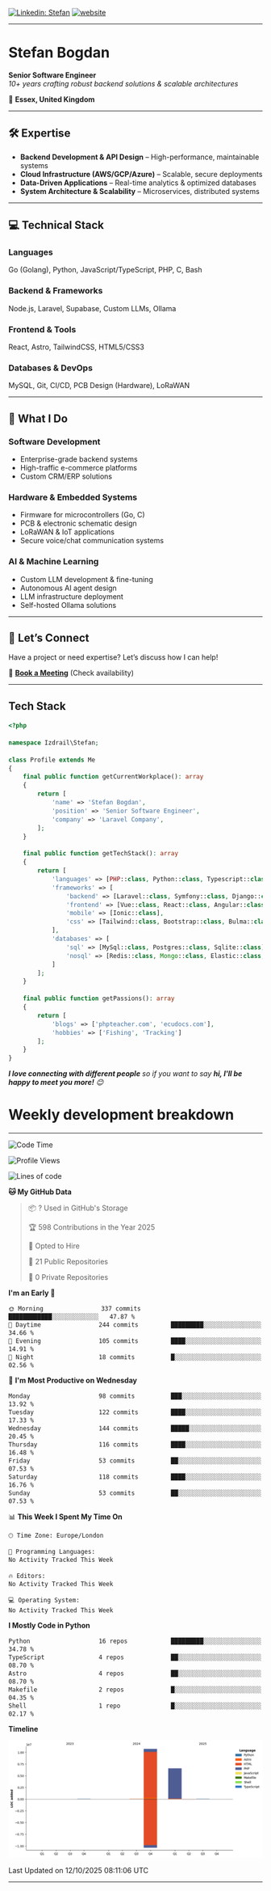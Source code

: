 [![Linkedin: Stefan](https://img.shields.io/badge/izdrail-blue?style=flat-square&logo=Linkedin&logoColor=white&link=https://www.linkedin.com/in/izdrail/)](https://www.linkedin.com/in/izdrail/)
[![website](https://img.shields.io/badge/Website-46a2f1.svg?&style=flat-square&logo=Google-Chrome&logoColor=white&link=https://izdrail.com/)](https://izdrail.com/)


---

# **Stefan Bogdan**  
**Senior Software Engineer**  
*10+ years crafting robust backend solutions & scalable architectures*  

📍 **Essex, United Kingdom**  

---

## **🛠️ Expertise**  
- **Backend Development & API Design** – High-performance, maintainable systems  
- **Cloud Infrastructure (AWS/GCP/Azure)** – Scalable, secure deployments  
- **Data-Driven Applications** – Real-time analytics & optimized databases  
- **System Architecture & Scalability** – Microservices, distributed systems  

---

## **💻 Technical Stack**  
### **Languages**  
Go (Golang), Python, JavaScript/TypeScript, PHP, C, Bash  

### **Backend & Frameworks**  
Node.js, Laravel, Supabase, Custom LLMs, Ollama  

### **Frontend & Tools**  
React, Astro, TailwindCSS, HTML5/CSS3  

### **Databases & DevOps**  
MySQL, Git, CI/CD, PCB Design (Hardware), LoRaWAN  

---

## **🚀 What I Do**  
### **Software Development**  
- Enterprise-grade backend systems  
- High-traffic e-commerce platforms  
- Custom CRM/ERP solutions  

### **Hardware & Embedded Systems**  
- Firmware for microcontrollers (Go, C)  
- PCB & electronic schematic design  
- LoRaWAN & IoT applications  
- Secure voice/chat communication systems  

### **AI & Machine Learning**  
- Custom LLM development & fine-tuning  
- Autonomous AI agent design  
- LLM infrastructure deployment  
- Self-hosted Ollama solutions  

---

## **📩 Let’s Connect**  
Have a project or need expertise? Let’s discuss how I can help!  

📅 **[Book a Meeting](https://laravelcompany.com)** (Check availability)  


--- 
## Tech Stack

```php
<?php

namespace Izdrail\Stefan;

class Profile extends Me
{
    final public function getCurrentWorkplace(): array
    {
        return [
            'name' => 'Stefan Bogdan',
            'position' => 'Senior Software Engineer',
            'company' => 'Laravel Company',
        ];
    }
    
    final public function getTechStack(): array
    {
        return [
            'languages' => [PHP::class, Python::class, Typescript::class],
            'frameworks' => [
                'backend' => [Laravel::class, Symfony::class, Django::class, FastApi::class],
                'frontend' => [Vue::class, React::class, Angular::class],
                'mobile' => [Ionic::class],
                'css' => [Tailwind::class, Bootstrap::class, Bulma::class]
            ],
            'databases' => [
                'sql' => [MySql::class, Postgres::class, Sqlite::class],
                'nosql' => [Redis::class, Mongo::class, Elastic::class, DuckDB::class]
            ]
        ];
    }

    final public function getPassions(): array
    {
        return [
            'blogs' => ['phpteacher.com', 'ecudocs.com'],
            'hobbies' => ['Fishing', 'Tracking']
        ];
    }
}
```
 <em><b>I love connecting with different people</b> so if you want to say <b>hi, I'll be happy to meet you more!</b> 😊</em>

# Weekly development breakdown
---
<!--START_SECTION:waka-->
![Code Time](http://img.shields.io/badge/Code%20Time-1%2C478%20hrs%2023%20mins-blue)

![Profile Views](http://img.shields.io/badge/Profile%20Views-6-blue)

![Lines of code](https://img.shields.io/badge/From%20Hello%20World%20I%27ve%20Written-17.4%20million%20lines%20of%20code-blue)

**🐱 My GitHub Data** 

> 📦 ? Used in GitHub's Storage 
 > 
> 🏆 598 Contributions in the Year 2025
 > 
> 💼 Opted to Hire
 > 
> 📜 21 Public Repositories 
 > 
> 🔑 0 Private Repositories 
 > 
**I'm an Early 🐤** 

```text
🌞 Morning                337 commits         ████████████░░░░░░░░░░░░░   47.87 % 
🌆 Daytime                244 commits         █████████░░░░░░░░░░░░░░░░   34.66 % 
🌃 Evening                105 commits         ████░░░░░░░░░░░░░░░░░░░░░   14.91 % 
🌙 Night                  18 commits          █░░░░░░░░░░░░░░░░░░░░░░░░   02.56 % 
```
📅 **I'm Most Productive on Wednesday** 

```text
Monday                   98 commits          ███░░░░░░░░░░░░░░░░░░░░░░   13.92 % 
Tuesday                  122 commits         ████░░░░░░░░░░░░░░░░░░░░░   17.33 % 
Wednesday                144 commits         █████░░░░░░░░░░░░░░░░░░░░   20.45 % 
Thursday                 116 commits         ████░░░░░░░░░░░░░░░░░░░░░   16.48 % 
Friday                   53 commits          ██░░░░░░░░░░░░░░░░░░░░░░░   07.53 % 
Saturday                 118 commits         ████░░░░░░░░░░░░░░░░░░░░░   16.76 % 
Sunday                   53 commits          ██░░░░░░░░░░░░░░░░░░░░░░░   07.53 % 
```


📊 **This Week I Spent My Time On** 

```text
🕑︎ Time Zone: Europe/London

💬 Programming Languages: 
No Activity Tracked This Week

🔥 Editors: 
No Activity Tracked This Week

💻 Operating System: 
No Activity Tracked This Week
```

**I Mostly Code in Python** 

```text
Python                   16 repos            █████████░░░░░░░░░░░░░░░░   34.78 % 
TypeScript               4 repos             ██░░░░░░░░░░░░░░░░░░░░░░░   08.70 % 
Astro                    4 repos             ██░░░░░░░░░░░░░░░░░░░░░░░   08.70 % 
Makefile                 2 repos             █░░░░░░░░░░░░░░░░░░░░░░░░   04.35 % 
Shell                    1 repo              █░░░░░░░░░░░░░░░░░░░░░░░░   02.17 % 
```



**Timeline**

![Lines of Code chart](https://raw.githubusercontent.com/izdrail/izdrail/master/assets/bar_graph.png)


 Last Updated on 12/10/2025 08:11:06 UTC
<!--END_SECTION:waka-->
---

